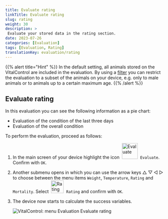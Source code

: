 ```yaml
---
title: Evaluate rating
linkTitle: Evaluate rating
slug: rating
weight: 30
description: >
 Evaluate your stored data in the rating section.
date: 2023-07-26
categories: [Evaluation]
tags: [Evaluation, Rating]
translationKey: evaluation/rating
---
```

{{% alert title="Hint" %}}
In the default setting, all animals stored on the VitalControl are included in the evaluation. By using a [filter](../../filter/) you can restrict the evaluation to a subset of the animals on your device, e.g. only to male animals or to animals up to a certain maximum age.
{{% /alert %}}

## Evaluate rating

In this evaluation you can see the following information as a pie chart:
- Evaluation of the condition of the last three days
- Evaluation of the overall condition

To perform the evaluation, proceed as follows:

1. In the main screen of your device highlight the icon &nbsp;<img src="/icons/main/evaluation.svg" width="50" align="bottom" alt="Evaluate" />&nbsp; `Evaluate`. Confirm with `OK`.

2. Another submenu opens in which you can use the arrow keys △ ▽ ◁ ▷ to choose between the menu items `Weight`, `Temperature`, `Rating` and `Mortality`. Select &nbsp;<img src="/icons/ratingevaluate.svg" width="40" align="bottom" alt="Rating" />&nbsp; `Rating` and confirm with `OK`.

3. The device now starts to calculate the success variables.

   ![VitalControl: menu Evaluation Evaluate rating](../images/rating.png "Evaluate rating")
